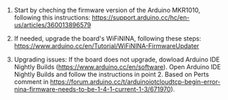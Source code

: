 

1) Start by cheching the firmware version of the Arduino MKR1010, following this instructions:
https://support.arduino.cc/hc/en-us/articles/360013896579

2) If needed, upgrade the board's WiFiNINA, following these steps:
https://www.arduino.cc/en/Tutorial/WiFiNINA-FirmwareUpdater

3) Upgrading issues: If the board does not upgrade, dowload Arduino IDE Nightly Builds (https://www.arduino.cc/en/software). Open Arduino IDE Nightly Builds and follow the instructions in point 2. Based on Perts comment in https://forum.arduino.cc/t/arduinoiotcloudtcp-begin-error-nina-firmware-needs-to-be-1-4-1-current-1-3/671970).

